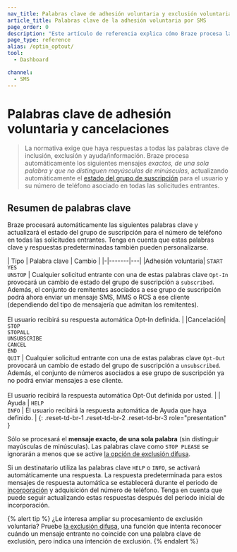 ```yaml
---
nav_title: Palabras clave de adhesión voluntaria y exclusión voluntaria
article_title: Palabras clave de la adhesión voluntaria por SMS
page_order: 0
description: "Este artículo de referencia explica cómo Braze procesa las palabras clave básicas de adhesión voluntaria y cancelación para la mensajería SMS."
page_type: reference
alias: /optin_optout/
tool:
  - Dashboard

channel:
  - SMS
---
```


# Palabras clave de adhesión voluntaria y cancelaciones

> La normativa exige que haya respuestas a todas las palabras clave de inclusión, exclusión y ayuda/información. Braze procesa automáticamente los siguientes mensajes _exactos, de una sola palabra y que no distinguen mayúsculas de minúsculas_, actualizando automáticamente el [estado del grupo de suscripción]({{site.baseurl}}/sms_rcs_subscription_groups/) para el usuario y su número de teléfono asociado en todas las solicitudes entrantes.

## Resumen de palabras clave

Braze procesará automáticamente las siguientes palabras clave y actualizará el estado del grupo de suscripción para el número de teléfono en todas las solicitudes entrantes. Tenga en cuenta que estas palabras clave y respuestas predeterminadas también pueden personalizarse. 

| Tipo | Palabra clave | Cambio |
\|-|-------|---|
|Adhesión voluntaria| `START`<br> `YES`<br> `UNSTOP` | Cualquier solicitud entrante con una de estas palabras clave `Opt-In` provocará un cambio de estado del grupo de suscripción a `subscribed`. Además, el conjunto de remitentes asociados a ese grupo de suscripción podrá ahora enviar un mensaje SMS, MMS o RCS a ese cliente (dependiendo del tipo de mensajería que admitan los remitentes). <br><br>El usuario recibirá su respuesta automática Opt-In definida.  |
|Cancelación| `STOP`<br> `STOPALL`<br> `UNSUBSCRIBE`<br> `CANCEL`<br> `END`<br> `QUIT` | Cualquier solicitud entrante con una de estas palabras clave `Opt-Out` provocará un cambio de estado del grupo de suscripción a `unsubscribed`. Además, el conjunto de números asociados a ese grupo de suscripción ya no podrá enviar mensajes a ese cliente.<br><br>El usuario recibirá la respuesta automática Opt-Out definida por usted. |
| Ayuda | `HELP`<br> `INFO` | El usuario recibirá la respuesta automática de Ayuda que haya definido. |
{: .reset-td-br-1 .reset-td-br-2 .reset-td-br-3 role="presentation" }

Sólo se procesará el **mensaje exacto, de una sola palabra** (sin distinguir mayúsculas de minúsculas). Las palabras clave como `STOP PLEASE` se ignorarán a menos que se active [la opción de exclusión difusa]({{site.baseurl}}/user_guide/message_building_by_channel/sms_mms_rcs/keywords/fuzzy_opt_out/).

Si un destinatario utiliza las palabras clave `HELP` o `INFO`, se activará automáticamente una respuesta. La respuesta predeterminada para estos mensajes de respuesta automática se establecerá durante el periodo de [incorporación]({{site.baseurl}}/user_guide/message_building_by_channel/sms/sms_subscription_group/#setup-process) y adquisición del número de teléfono. Tenga en cuenta que puede seguir actualizando estas respuestas después del periodo inicial de incorporación.

{% alert tip %}
¿Le interesa ampliar su procesamiento de exclusión voluntaria? Pruebe [la exclusión difusa]({{site.baseurl}}/user_guide/message_building_by_channel/sms_mms_rcs/keywords/fuzzy_opt_out/), una función que intenta reconocer cuándo un mensaje entrante no coincide con una palabra clave de exclusión, pero indica una intención de exclusión.
{% endalert %}

